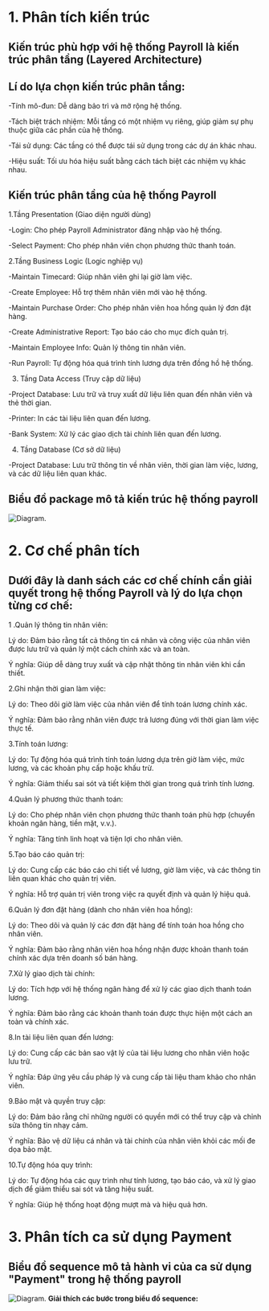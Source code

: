 # **1. Phân tích kiến trúc**
## Kiến trúc phù hợp với hệ thống Payroll là kiến trúc phân tầng (Layered Architecture)
## Lí do lựa chọn kiến trúc phân tầng:
-Tính mô-đun: Dễ dàng bảo trì và mở rộng hệ thống.

-Tách biệt trách nhiệm: Mỗi tầng có một nhiệm vụ riêng, giúp giảm sự phụ thuộc giữa các phần của hệ thống.

-Tái sử dụng: Các tầng có thể được tái sử dụng trong các dự án khác nhau.

-Hiệu suất: Tối ưu hóa hiệu suất bằng cách tách biệt các nhiệm vụ khác nhau.
## Kiến trúc phân tầng của hệ thống Payroll
1.Tầng Presentation (Giao diện người dùng)

-Login: Cho phép Payroll Administrator đăng nhập vào hệ thống.

-Select Payment: Cho phép nhân viên chọn phương thức thanh toán.

2.Tầng Business Logic (Logic nghiệp vụ)

-Maintain Timecard: Giúp nhân viên ghi lại giờ làm việc.

-Create Employee: Hỗ trợ thêm nhân viên mới vào hệ thống.

-Maintain Purchase Order: Cho phép nhân viên hoa hồng quản lý đơn đặt hàng.

-Create Administrative Report: Tạo báo cáo cho mục đích quản trị.

-Maintain Employee Info: Quản lý thông tin nhân viên.

-Run Payroll: Tự động hóa quá trình tính lương dựa trên đồng hồ hệ thống.

3. Tầng Data Access (Truy cập dữ liệu)

-Project Database: Lưu trữ và truy xuất dữ liệu liên quan đến nhân viên và thẻ thời gian.

-Printer: In các tài liệu liên quan đến lương.

-Bank System: Xử lý các giao dịch tài chính liên quan đến lương.

4. Tầng Database (Cơ sở dữ liệu)

-Project Database: Lưu trữ thông tin về nhân viên, thời gian làm việc, lương, và các dữ liệu liên quan khác.

## Biểu đồ package mô tả kiến trúc hệ thống payroll 
![Diagram](https://www.planttext.com/api/plantuml/png/Z5DBJWCn3Dtd557tlG9g2ooGYXYrNC1aJ0dDP-HaAeqgJiQ28t45CW7K_938AlRpUuxzbC_tZvNpG7xKYWqWZd10lkW87HeFNbh3jp0XBVYPyN240kVurXwaIU8zAXI-Wqa75djZ5wNDwAJ17ufeQTs339saUPGQ1L2VGDU4uF5M3yfEY0rEDv9u0OSFr2DLn7MlfP7EKvZZX3iSBFc6oA_-dNcs2RmRJHY8h5BPG3VWWQ-5Y3FLqtHaNyCgvggdyB0C2UsoLsx07FUJywYh3ZFtF_A15xtWo-LLuK8MHRpQT9c8LSNIyp3JoRVVp2QAJJV-Xh9EcKMjPAnE7BjS8rAkhOA_hIdIYJyhDFtyGnZx0W00__y30000).

# 2. Cơ chế phân tích
## Dưới đây là danh sách các cơ chế chính cần giải quyết trong hệ thống Payroll và lý do lựa chọn từng cơ chế:
1 .Quản lý thông tin nhân viên:

Lý do: Đảm bảo rằng tất cả thông tin cá nhân và công việc của nhân viên được lưu trữ và quản lý một cách chính xác và an toàn.

Ý nghĩa: Giúp dễ dàng truy xuất và cập nhật thông tin nhân viên khi cần thiết.

2.Ghi nhận thời gian làm việc:

Lý do: Theo dõi giờ làm việc của nhân viên để tính toán lương chính xác.

Ý nghĩa: Đảm bảo rằng nhân viên được trả lương đúng với thời gian làm việc thực tế.

3.Tính toán lương:

Lý do: Tự động hóa quá trình tính toán lương dựa trên giờ làm việc, mức lương, và các khoản phụ cấp hoặc khấu trừ.

Ý nghĩa: Giảm thiểu sai sót và tiết kiệm thời gian trong quá trình tính lương.

4.Quản lý phương thức thanh toán:

Lý do: Cho phép nhân viên chọn phương thức thanh toán phù hợp (chuyển khoản ngân hàng, tiền mặt, v.v.).

Ý nghĩa: Tăng tính linh hoạt và tiện lợi cho nhân viên.

5.Tạo báo cáo quản trị:

Lý do: Cung cấp các báo cáo chi tiết về lương, giờ làm việc, và các thông tin liên quan khác cho quản trị viên.

Ý nghĩa: Hỗ trợ quản trị viên trong việc ra quyết định và quản lý hiệu quả.

6.Quản lý đơn đặt hàng (dành cho nhân viên hoa hồng):

Lý do: Theo dõi và quản lý các đơn đặt hàng để tính toán hoa hồng cho nhân viên.

Ý nghĩa: Đảm bảo rằng nhân viên hoa hồng nhận được khoản thanh toán chính xác dựa trên doanh số bán hàng.

7.Xử lý giao dịch tài chính:

Lý do: Tích hợp với hệ thống ngân hàng để xử lý các giao dịch thanh toán lương.

Ý nghĩa: Đảm bảo rằng các khoản thanh toán được thực hiện một cách an toàn và chính xác.

8.In tài liệu liên quan đến lương:

Lý do: Cung cấp các bản sao vật lý của tài liệu lương cho nhân viên hoặc lưu trữ.

Ý nghĩa: Đáp ứng yêu cầu pháp lý và cung cấp tài liệu tham khảo cho nhân viên.

9.Bảo mật và quyền truy cập:

Lý do: Đảm bảo rằng chỉ những người có quyền mới có thể truy cập và chỉnh sửa thông tin nhạy cảm.

Ý nghĩa: Bảo vệ dữ liệu cá nhân và tài chính của nhân viên khỏi các mối đe dọa bảo mật.

10.Tự động hóa quy trình:

Lý do: Tự động hóa các quy trình như tính lương, tạo báo cáo, và xử lý giao dịch để giảm thiểu sai sót và tăng hiệu suất.

Ý nghĩa: Giúp hệ thống hoạt động mượt mà và hiệu quả hơn.

# 3. Phân tích ca sử dụng Payment
## Biểu đồ sequence mô tả hành vi của ca sử dụng "Payment" trong hệ thống payroll
![Diagram](https://www.planttext.com/api/plantuml/png/P91B2i8m48RtESNWIXTUe0ifXReB17A2a4unc1V9TD6pkV18Ni7qfLHdb_c-Vtx8w_6iCwb4WxDCQGe9MXTj617NPwFyNOwPq34MYsYqYSeJ73Rl02f3ksT2ZIbOEoFnXnnwuaYtq2q2tnlVnXatah4MpXSG5MIqg6btudXYOgQyWfY2nfnNFX4-eKPMG4dvt6Ew3hxBXJHo2-dWUvFSRwYqnMKbbglugMehy85CFwuPEUX9ABX6tqq_MUOD003__mC0).
**Giải thích các bước trong biểu đồ sequence:**
